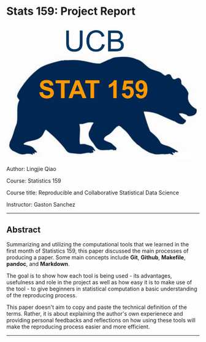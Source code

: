 # Stats 159: Project Report 

![alt tag](/images/stat159-logo.png)

Author: Lingjie Qiao

Course: Statistics 159

Course title: Reproducible and Collaborative Statistical Data Science

Instructor: Gaston Sanchez

---

## Abstract

Summarizing and utilizing the computational tools that we learned in the first month of Statistics 159, this paper discussed the main processes of producing a paper. Some main concepts include **Git**, **Github**, **Makefile**, **pandoc**, and **Markdown**. 

The goal is to show how each tool is being used - its advantages, usefulness and role in the project as well as how easy it is to make use of the tool - to give beginners in statistical computation a basic understanding of the reproducing process. 

This paper doesn't aim to copy and paste the technical definition of the terms. Rather, it is about explaining the author's own experienece and providing personal feedbacks and reflections on how using these tools will make the reproducing process easier and more efficient.

---
